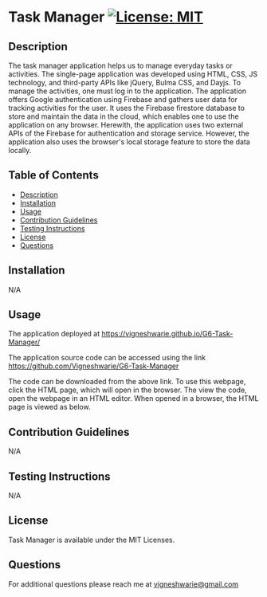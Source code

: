 # Task Manager      [![License: MIT](https://img.shields.io/badge/License-MIT-yellow.svg)](https://opensource.org/licenses/MIT)

## Description

The task manager application helps us to manage everyday tasks or activities. The single-page application was developed using HTML, CSS, JS technology, and third-party APIs like jQuery, Bulma CSS, and Dayjs. To manage the activities, one must log in to the application. The application offers Google authentication using Firebase and gathers user data for tracking activities for the user. It uses the Firebase firestore database to store and maintain the data in the cloud, which enables one to use the application on any browser. Herewith, the application uses two external APIs of the Firebase for authentication and storage service. However, the application also uses the browser's local storage feature to store the data locally.

## Table of Contents

* [Description](#description)
* [Installation](#installation)
* [Usage](#usage)
* [Contribution Guidelines](#contribution-guidelines)
* [Testing Instructions](#testing-instructions)
* [License](#license)
* [Questions](#questions)

## Installation

N/A

## Usage

The application deployed at  https://vigneshwarie.github.io/G6-Task-Manager/

The application source code can be accessed using the link https://github.com/Vigneshwarie/G6-Task-Manager

The code can be downloaded from the above link. To use this webpage, click the HTML page, which will open in the browser. The view the code, open the webpage in an HTML editor. When opened in a browser, the HTML page is viewed as below.

## Contribution Guidelines

N/A

## Testing Instructions

N/A

## License

Task Manager is available under the MIT Licenses.

## Questions

For additional questions please reach me at vigneshwarie@gmail.com

